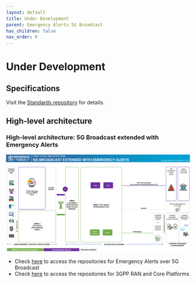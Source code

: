 ```yaml
---
layout: default
title: Under Development
parent: Emergency Alerts 5G Broadcast
has_children: false
nav_order: 0
---
```

# Under Development

## Specifications
Visit the [Standards repository](https://5g-mag.github.io/Standards/) for details.

## High-level architecture

### High-level architecture: 5G Broadcast extended with Emergency Alerts

<img src="../../assets/images/projects/ew_diagram.png">

 * Check [here](./repositories.html) to access the repositories for Emergency Alerts over 5G Broadcast
 * Check [here](../3gpp-ran-and-core-platforms/repositories.html) to access the repositories for 3GPP RAN and Core Platforms
